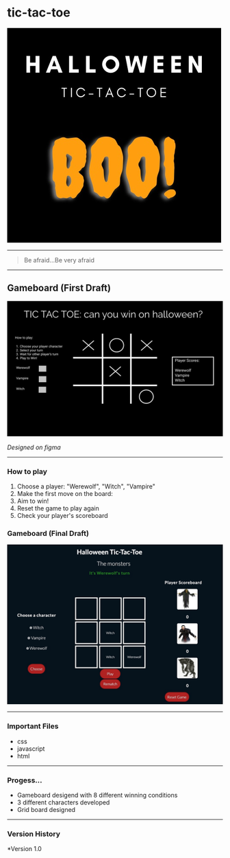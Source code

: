 # tic-tac-toe
<img src="images/HalloweenLogo.jpg" alt="Halloween Tic-tac-toe"/>

---

> Be afraid...Be very afraid

---
## Gameboard (First Draft)
<img src="images/TicTacToe.png" alt="TicTacToe board"/>

*Designed on figma*

---
### How to play
1. Choose a player: "Werewolf", "Witch", "Vampire"
2. Make the first move on the board:
3. Aim to win!
4. Reset the game to play again
5. Check your player's scoreboard

### Gameboard (Final Draft)
<img src="images/GameAction.jpg" alt="TicTacToe board"/>

---
### Important Files
* css
* javascript
* html

---
### Progess...
* Gameboard desigend with 8 different winning conditions
* 3 different characters developed
* Grid board designed

---
### Version History
*Version 1.0
